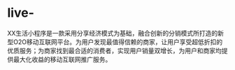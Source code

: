 # live-
XX生活小程序是一款采用分享经济模式为基础，融合创新的分销模式所打造的新型O2O移动互联网平台。为用户发现最值得信赖的商家，让用户享受超低折扣的优质服务；为商家找到最合适的消费者，实现用户销量双增长，为用户和商家均提供最大化收益的移动互联网推广服务。
